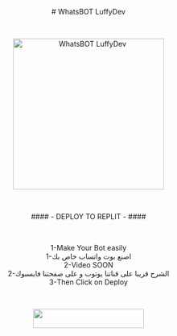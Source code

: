  <p align="center"># WhatsBOT LuffyDev</p>
     
<br>
<p align="center">
<img alt="WhatsBOT LuffyDev" height="300" src="https://telegra.ph/file/0a7fdcc8f3f9d94e3c1b8.jpg"></p>
<br>

  <p align="center">
#### - DEPLOY TO REPLIT - ####
 </p>
  <br>
   <p align="center">
1-Make Your Bot easily
   <br>
1-اصنع بوت واتساب خاص بك
  <br>
2-Video SOON
  <br>
2-الشرح قريبا على قناتنا يوتوب و على صفحتنا فايسبوك
  <br>
3-Then Click on Deploy
   </p>
    <br>
<p align="center"><a href="https://repl.it/github/LuffyDeev/LuffyDev-FN"> <img src="https://img.shields.io/badge/replit%20Deploy-blue?style=for-the-badge&logo=replit" width="220" height="38.45"/></a></p>


